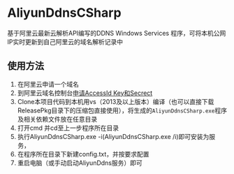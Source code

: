 # AliyunDdnsCSharp
基于阿里云最新云解析API编写的DDNS Windows Services 程序，可将本机公网IP实时更新到自己阿里云的域名解析记录中

## 使用方法
1. 在阿里云申请一个域名
2. 到阿里云域名控制台[申请AccessId Key和Secrect](https://ak-console.aliyun.com/#/accesskey)
3. Clone本项目代码到本机用vs（2013及以上版本）编译（也可以直接下载ReleasePkg目录下的压缩包直接使用），将生成的`AliyunDdnsCSharp.exe`程序及相关依赖文件放在任意目录
4. 打开cmd 并cd至上一步程序所在目录
5. 执行AliyunDdnsCSharp.exe -i(AliyunDdnsCSharp.exe /i)即可安装为服务，
6. 在程序所在目录下新建config.txt，并按要求配置
6. 重启电脑（或手动启动AliyunDdns服务）即可
